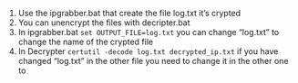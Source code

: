 ﻿<!DOCTYPE html>
<html>

<head>
  <meta charset="utf-8">
  <meta name="viewport" content="width=device-width, initial-scale=1.0">
  <title>Welcome file</title>
  <link rel="stylesheet" href="https://stackedit.io/style.css" />
</head>

<body class="stackedit">
  <div class="stackedit__html"><ol>
<li>Use the ipgrabber.bat that create the file log.txt it’s crypted</li>
<li>You can unencrypt the files with decripter.bat</li>
<li>In ipgrabber.bat <code>set OUTPUT_FILE=log.txt</code> you can change “log.txt” to change the name of the crypted file</li>
<li>In Decrypter <code>certutil -decode log.txt decrypted_ip.txt</code> if you have changed “log.txt” in the other file you need to change it in the other one to</li>
</ol>
</div>
</body>

</html>
